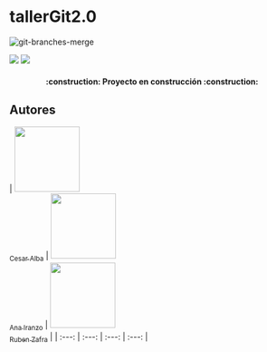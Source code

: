 # tallerGit2.0

![git-branches-merge](https://user-images.githubusercontent.com/113280433/212651057-f08bc197-d309-4e88-8a91-2e0bc2f60e15.png)
   <p align="left">
   <img src="https://img.shields.io/badge/STATUS-EN%20DESAROLLO-green">  <img src="https://img.shields.io/github/stars/JJmartinc?style=socia">
   </p>

<h4 align="center">
:construction: Proyecto en construcción :construction:
</h4>


## Autores

| [<img src="https://avatars.githubusercontent.com/u/118730154?v=4" width=115><br><sub>Cesar Alba</sub>](https://github.com/Cesario87) |  [<img src="https://avatars.githubusercontent.com/u/106691439?v=4" width=115><br><sub>Ana Iranzo</sub>](https://github.com/AnaIranzo) |  [<img src="https://avatars.githubusercontent.com/u/106594858?v=4" width=115><br><sub>Ruben Zafra</sub>](https://github.com/ZeberMVP) | 
| :---: | :---: | :---: | :---: |

